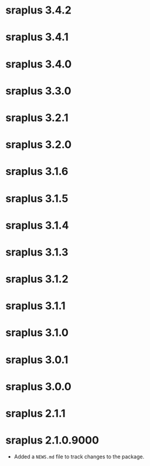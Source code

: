 # sraplus 3.4.2

# sraplus 3.4.1

# sraplus 3.4.0

# sraplus 3.3.0

# sraplus 3.2.1

# sraplus 3.2.0

# sraplus 3.1.6

# sraplus 3.1.5

# sraplus 3.1.4

# sraplus 3.1.3

# sraplus 3.1.2

# sraplus 3.1.1

# sraplus 3.1.0

# sraplus 3.0.1

# sraplus 3.0.0

# sraplus 2.1.1

# sraplus 2.1.0.9000

* Added a `NEWS.md` file to track changes to the package.
